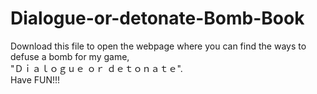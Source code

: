 # Dialogue-or-detonate-Bomb-Book
Download this file to open the webpage where you can find the ways to defuse a bomb for my game,<br>"Ｄｉａｌｏｇｕｅ ｏｒ ｄｅｔｏｎａｔｅ".
<br> Have FUN!!!

